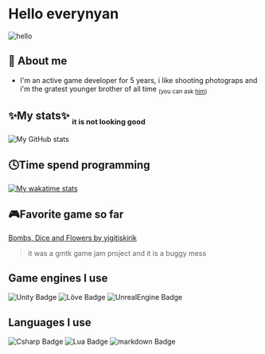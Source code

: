 # Hello everynyan

![hello](https://tenor.com/bwl6E.gif)

## :information_desk_person: About me

+ I'm an active game developer for 5 years, i like shooting photograps and i'm the gratest younger brother of all time <sub>(you can ask [him](https://github.com/yagiziskirik))</sub>


## ✨My stats✨ <sub><sub>it is not looking good</sub></sub>
![My GitHub stats](https://github-readme-stats.vercel.app/api?username=yigitiskirik&icons=true&theme=radical)

## 🕓Time spend programming
[![My wakatime stats](https://github-readme-stats.vercel.app/api/wakatime?username=yigitiskirik&theme=radical)](https://github.com/anuraghazra/github-readme-stats)

## 🎮Favorite game so far
<a href="https://yigitiskirik.itch.io/bombs-dices-and-flowers">Bombs, Dice and Flowers by yigitiskirik</a>
> it was a gmtk game jam project and it is a buggy mess

## Game engines I use
![Unity Badge](https://img.shields.io/badge/Unity-grey?style=flat&logo=unity)
![Löve Badge](https://img.shields.io/badge/L%C3%96VE2D-%23DE3163?style=flat)
![UnrealEngine Badge](https://img.shields.io/badge/UnrealEngine-black?style=flat&logo=unrealengine)


## Languages I use
![Csharp Badge](https://img.shields.io/badge/C%23-purple?style=flat&logo=csharp)
![Lua Badge](https://img.shields.io/badge/lua-darkblue?style=flat&logo=lua)
![markdown Badge](https://img.shields.io/badge/Markdown-black?style=flat&logo=markdown)



